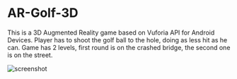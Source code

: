 # AR-Golf-3D

This is a 3D Augmented Reality game based on Vuforia API for Android Devices. Player has to shoot the golf ball to the hole, doing as less hit as he can. Game has 2 levels, first round is on the crashed bridge, the second one is on the street. 

![screenshot](https://user-images.githubusercontent.com/30059809/41039766-c1770f38-699a-11e8-904d-abe1cab4e192.jpg)
